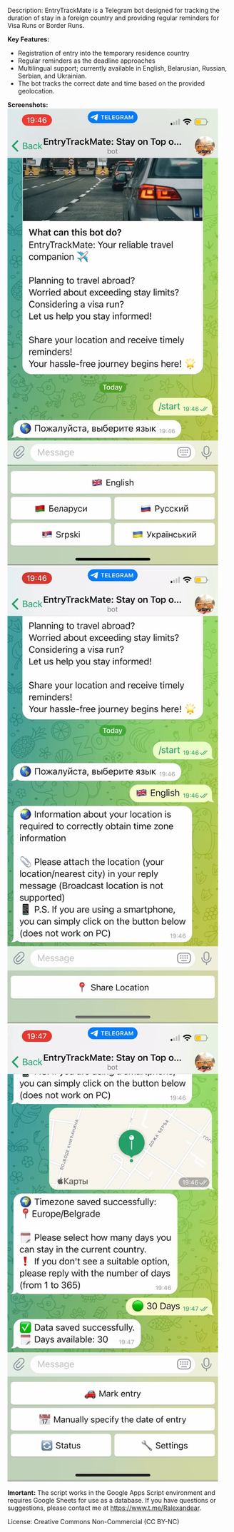 Description: EntryTrackMate is a Telegram bot designed for tracking the duration of stay in a foreign country and providing regular reminders for Visa Runs or Border Runs.

**Key Features:**

- Registration of entry into the temporary residence country
- Regular reminders as the deadline approaches
- Multilingual support; currently available in English, Belarusian, Russian, Serbian, and Ukrainian.
- The bot tracks the correct date and time based on the provided geolocation.
  
**Screenshots:**
![start_screen](https://github.com/Ralexandear/EntryTrackMate/blob/main/screenshots/1.jpg)
![share_location](https://github.com/Ralexandear/EntryTrackMate/blob/main/screenshots/2.jpg)
![Menu](https://github.com/Ralexandear/EntryTrackMate/blob/main/screenshots/3.jpg)

**Imortant:**
The script works in the Google Apps Script environment and requires Google Sheets for use as a database.
If you have questions or suggestions, please contact me at https://www.t.me/Ralexandear.

License: Creative Commons Non-Commercial (CC BY-NC)

